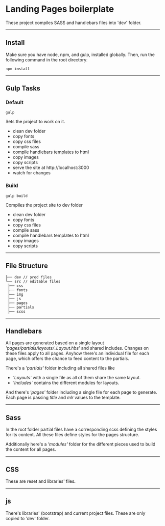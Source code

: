 # Landing Pages boilerplate

These project compiles SASS and handlebars files into 'dev' folder.

---
## Install
Make sure you have node, npm, and gulp, installed globally. Then, run the following command in the root directory:

`npm install`

---
## Gulp Tasks

### Default

`gulp`

Sets the project to work on it.

* clean dev folder
* copy fonts
* copy css files
* compile sass
* compile handlebars templates to html
* copy images
* copy scripts
* serve the site at http://localhost:3000
* watch for changes

### Build

`gulp build`

Compiles the project site to dev folder

* clean dev folder
* copy fonts
* copy css files
* compile sass
* compile handlebars templates to html
* copy images
* copy scripts

---
## File Structure

```shell
├── dev // prod files
└── src // editable files
 ├── css
 ├── fonts
 ├── img
 ├── js
 ├── pages
 ├── partials
 ├── scss
 ```
 
 ---
 ## Handlebars

All pages are generated based on a single layout _'pages/partials/layouts/\_Layout.hbs'_ and shared includes. Changes on these files apply to all pages. Anyhow there's an individual file for each page, which offers the chance to feed content to the partials.

 There's a _'partials'_ folder including all shared files like
 * _'Layouts'_ with a single file as all of them share the same layout.
 * _'Includes'_ contains the different modules for layouts.
 
And there's _'pages'_ folder including a single file for each page to generate. Each page is passing _title_ and _mlr_ values to the template.

---
## Sass

In the root folder partial files have a corresponding scss defining the styles for its content. All these files define styles for the pages structure.

Additionally here's a _'modules'_ folder for the different pieces used to build the content for all pages.

---
## CSS

These are reset and libraries' files.

---
## js

There's libraries' (bootstrap) and current project files. These are only copied to 'dev' folder.
